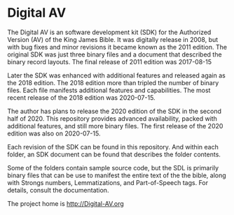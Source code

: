 # Digital AV

The Digital AV is an software development kit (SDK) for the Authorized Version (AV) of the King James Bible. It was digitally release in 2008, but with bug fixes and minor revisions it became known as the 2011 edition.  The original SDK was just three binary files and a document that described the binary record layouts.  The final release of 2011 edition was 2017-08-15

Later the SDK was enhanced with additional features and released again as the 2018 edition.  The 2018 edition more than tripled the number of binary files.  Each file manifests additional features and capabilities.  The most recent release of the 2018 edition was 2020-07-15.

The author has plans to release the 2020 edition of the SDK in the second half of 2020.  This repository provides advanced availability, packed with additional features, and still more binary files.   The first release of the 2020 edition was also on 2020-07-15.

Each revision of the SDK can be found in this repository.  And within each folder, an SDK document can be found that describes the folder contents.

Some of the folders contain sample source code, but the SDL is primarily binary files that can be use to manifest the entire text of the the bible, along with Strongs numbers, Lemmatizations, and Part-of-Speech tags.  For details, consult the documentation.

The project home is http://Digital-AV.org